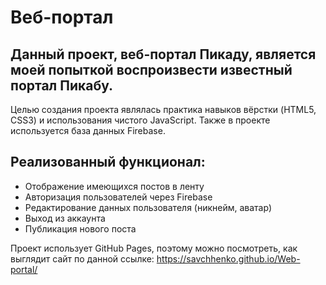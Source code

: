 # Веб-портал

## Данный проект, веб-портал Пикаду, является моей попыткой воспроизвести известный портал Пикабу.

Целью создания проекта являлась практика навыков вёрстки (HTML5, CSS3) и использования чистого JavaScript. Также в проекте используется база данных Firebase.

## Реализованный функционал:
- Отображение имеющихся постов в ленту
- Авторизация пользователей через Firebase
- Редактирование данных пользователя (никнейм, аватар)
- Выход из аккаунта
- Публикация нового поста

Проект использует GitHub Pages, поэтому можно посмотреть, как выглядит сайт по данной ссылке:
https://savchhenko.github.io/Web-portal/

